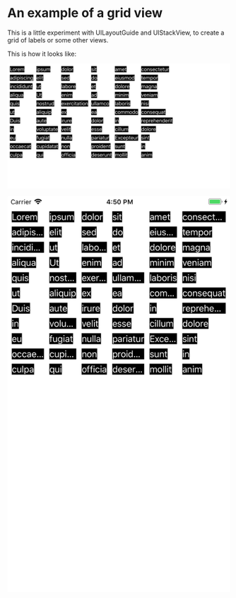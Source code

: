 # An example of a grid view

This is a little experiment with UILayoutGuide and UIStackView, to create a
grid of labels or some other views.

This is how it looks like:

![Example in landscape](example_landscape-fs8.png)

![Example in portrait](example_portrait-fs8.png)
